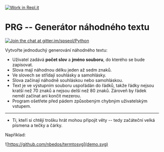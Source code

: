 [![Work in Repl.it](https://classroom.github.com/assets/work-in-replit-14baed9a392b3a25080506f3b7b6d57f295ec2978f6f33ec97e36a161684cbe9.svg)](https://classroom.github.com/online_ide?assignment_repo_id=3871584&assignment_repo_type=AssignmentRepo)
# PRG -- Generátor náhodného textu

[![Join the chat at gitter.im/spseol/Python](https://badges.gitter.im/spseol/PRG-No.svg)](https://gitter.im/spseol/Python?utm_source=share-link&utm_medium=link&utm_campaign=share-link)

Vytvořte jednoduchý generování náhodného textu:
* Uživatel zadává **počet slov** a **jméno souboru**, do kterého se bude zapisovat.
* Slova mají náhodnou délku jeden až sedm znaků.
* Ve slovech se střídají souhlásky a samohlásky.
* Slova začínají náhodně souhláskou nebo samohláskou.
* Text je ve výstupním souboru uspořádán do řádků, takže řádky nejsou kratší
  než 70 znaků a nejsou delší než 80 znaků. Zároveň by řádek neměl začínat
  ani končit mezerou.
* Program ošetřete před pádem způsobeným chybným uživatelským vstupem.

----------------------------------------------------------

* Ti, kteří si chtějí trošku hrát mohou připojit věty -- tedy začáteční velká
  písmena a tečky a čárky.
 
Například:

![https://github.com/nbedos/termtosvg](demo.svg)


